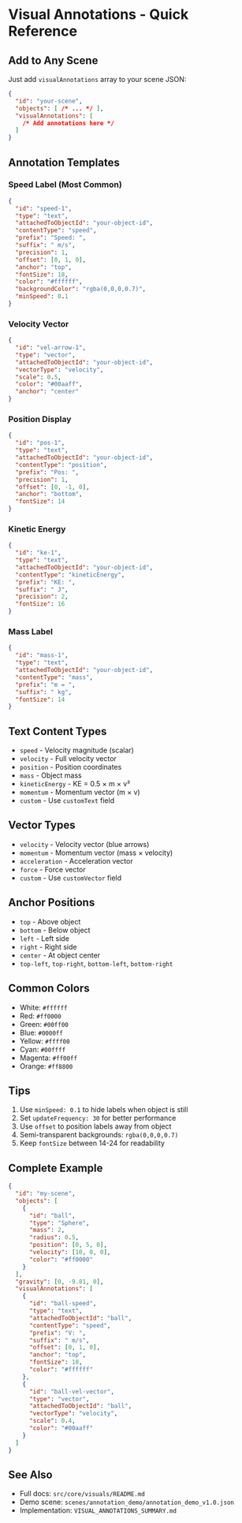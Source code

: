 # Visual Annotations - Quick Reference

## Add to Any Scene

Just add `visualAnnotations` array to your scene JSON:

```json
{
  "id": "your-scene",
  "objects": [ /* ... */ ],
  "visualAnnotations": [
    /* Add annotations here */
  ]
}
```

## Annotation Templates

### Speed Label (Most Common)
```json
{
  "id": "speed-1",
  "type": "text",
  "attachedToObjectId": "your-object-id",
  "contentType": "speed",
  "prefix": "Speed: ",
  "suffix": " m/s",
  "precision": 1,
  "offset": [0, 1, 0],
  "anchor": "top",
  "fontSize": 18,
  "color": "#ffffff",
  "backgroundColor": "rgba(0,0,0,0.7)",
  "minSpeed": 0.1
}
```

### Velocity Vector
```json
{
  "id": "vel-arrow-1",
  "type": "vector",
  "attachedToObjectId": "your-object-id",
  "vectorType": "velocity",
  "scale": 0.5,
  "color": "#00aaff",
  "anchor": "center"
}
```

### Position Display
```json
{
  "id": "pos-1",
  "type": "text",
  "attachedToObjectId": "your-object-id",
  "contentType": "position",
  "prefix": "Pos: ",
  "precision": 1,
  "offset": [0, -1, 0],
  "anchor": "bottom",
  "fontSize": 14
}
```

### Kinetic Energy
```json
{
  "id": "ke-1",
  "type": "text",
  "attachedToObjectId": "your-object-id",
  "contentType": "kineticEnergy",
  "prefix": "KE: ",
  "suffix": " J",
  "precision": 2,
  "fontSize": 16
}
```

### Mass Label
```json
{
  "id": "mass-1",
  "type": "text",
  "attachedToObjectId": "your-object-id",
  "contentType": "mass",
  "prefix": "m = ",
  "suffix": " kg",
  "fontSize": 14
}
```

## Text Content Types

- `speed` - Velocity magnitude (scalar)
- `velocity` - Full velocity vector
- `position` - Position coordinates
- `mass` - Object mass
- `kineticEnergy` - KE = 0.5 × m × v²
- `momentum` - Momentum vector (m × v)
- `custom` - Use `customText` field

## Vector Types

- `velocity` - Velocity vector (blue arrows)
- `momentum` - Momentum vector (mass × velocity)
- `acceleration` - Acceleration vector
- `force` - Force vector
- `custom` - Use `customVector` field

## Anchor Positions

- `top` - Above object
- `bottom` - Below object
- `left` - Left side
- `right` - Right side
- `center` - At object center
- `top-left`, `top-right`, `bottom-left`, `bottom-right`

## Common Colors

- White: `#ffffff`
- Red: `#ff0000`
- Green: `#00ff00`
- Blue: `#0000ff`
- Yellow: `#ffff00`
- Cyan: `#00ffff`
- Magenta: `#ff00ff`
- Orange: `#ff8800`

## Tips

1. Use `minSpeed: 0.1` to hide labels when object is still
2. Set `updateFrequency: 30` for better performance
3. Use `offset` to position labels away from object
4. Semi-transparent backgrounds: `rgba(0,0,0,0.7)`
5. Keep `fontSize` between 14-24 for readability

## Complete Example

```json
{
  "id": "my-scene",
  "objects": [
    {
      "id": "ball",
      "type": "Sphere",
      "mass": 2,
      "radius": 0.5,
      "position": [0, 5, 0],
      "velocity": [10, 0, 0],
      "color": "#ff0000"
    }
  ],
  "gravity": [0, -9.81, 0],
  "visualAnnotations": [
    {
      "id": "ball-speed",
      "type": "text",
      "attachedToObjectId": "ball",
      "contentType": "speed",
      "prefix": "V: ",
      "suffix": " m/s",
      "offset": [0, 1, 0],
      "anchor": "top",
      "fontSize": 18,
      "color": "#ffffff"
    },
    {
      "id": "ball-vel-vector",
      "type": "vector",
      "attachedToObjectId": "ball",
      "vectorType": "velocity",
      "scale": 0.4,
      "color": "#00aaff"
    }
  ]
}
```

## See Also

- Full docs: `src/core/visuals/README.md`
- Demo scene: `scenes/annotation_demo/annotation_demo_v1.0.json`
- Implementation: `VISUAL_ANNOTATIONS_SUMMARY.md`
